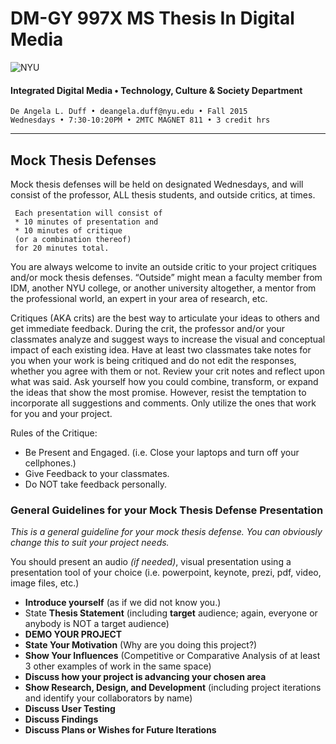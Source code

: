 # DM-GY 997X MS Thesis In Digital Media

![NYU](http://ws2.polishedsolid.com/de/nyu_soe_logo.png)
#### Integrated Digital Media • Technology, Culture & Society Department 

    De Angela L. Duff • deangela.duff@nyu.edu • Fall 2015
    Wednesdays • 7:30-10:20PM • 2MTC MAGNET 811 • 3 credit hrs

---

## Mock Thesis Defenses
Mock thesis defenses will be held on designated Wednesdays, and will consist of the professor, ALL thesis students, and outside critics, at times. 

     Each presentation will consist of 
     * 10 minutes of presentation and 
     * 10 minutes of critique 
     (or a combination thereof)
     for 20 minutes total. 

You are always welcome to invite an outside critic to your project critiques and/or mock thesis defenses. “Outside” might mean a faculty member from IDM, another NYU college, or another university altogether, a mentor from the professional world, an expert in your area of research, etc.  

Critiques (AKA crits) are the best way to articulate your ideas to others and get immediate feedback. During the crit, the professor and/or your classmates analyze and suggest ways to increase the visual and conceptual impact of each existing idea. Have at least two classmates take notes for you when your work is being critiqued and do not edit the responses, whether you agree with them or not. Review your crit notes and reflect upon what was said. Ask yourself how you could combine, transform, or expand the ideas that show the most promise. However, resist the temptation to incorporate all suggestions and comments. Only utilize the ones that work for you and your project. 

Rules of the Critique:
* Be Present and Engaged. (i.e. Close your laptops and turn off your cellphones.)
* Give Feedback to your classmates.
* Do NOT take feedback personally.

### General Guidelines for your Mock Thesis Defense Presentation
*This is a general guideline for your mock thesis defense. You can obviously change this to suit your project needs.*

You should present an audio *(if needed)*, visual presentation using a presentation tool of your choice (i.e. powerpoint, keynote, prezi, pdf, video, image files, etc.)

* **Introduce yourself** (as if we did not know you.)
* State **Thesis Statement** (including **target** audience; again, everyone or anybody is NOT a target audience)
* **DEMO YOUR PROJECT**
* **State Your Motivation** (Why are you doing this project?)
* **Show Your Influences** (Competitive or Comparative Analysis of at least 3 other examples of work in the same space)
* **Discuss how your project is advancing your chosen area**
* **Show Research, Design, and Development** (including project iterations and identify your collaborators by name)
* **Discuss User Testing**
* **Discuss Findings**
* **Discuss Plans or Wishes for Future Iterations**










